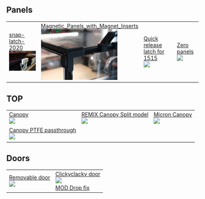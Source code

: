 ## Panels
<table>
  <tr>
    <td><a href="https://github.com/VoronDesign/VoronUsers/tree/master/printer_mods/richardjm/snap-latch-2020">snap-latch-2020</br>
      <img src="https://github.com/VoronDesign/VoronUsers/raw/master/printer_mods/richardjm/snap-latch-2020/Images/Latch-v68-3mm.jpg" style="width:200px;"/></a></br></td>
      <td><a href="https://github.com/VoronDesign/VoronUsers/tree/master/printer_mods/Le0n/Magnetic_Panels_with_Magnet_Inserts">Magnetic_Panels_with_Magnet_Inserts</br>
      <img src="https://github.com/VoronDesign/VoronUsers/raw/master/printer_mods/Le0n/Magnetic_Panels_with_Magnet_Inserts/Images/magnetic-panel-and-inserts-0-installed-2.jpg" style="width:200px;"/></a></br></td>
  <td><a href="https://github.com/richardjm/voron-parts/tree/main/voron-0.1/FilamentLatch">Quick release latch for 1515</br>
      <img src="https://github.com/richardjm/voron-parts/raw/main/voron-0.1/FilamentLatch/Images/Latch-v63.jpg" style="width:200px;"/></a></br></td>
      <td><a href="https://github.com/zruncho3d/ZeroPanels">Zero panels</br>
      <img src="https://github.com/zruncho3d/ZeroPanels/raw/main/Images/v3/front_corner_iso.jpg" style="width:200px;"/></a></br></td>
  </tr>
</table>

## TOP
<table>
  <tr>
    <td><a href="https://www.printables.com/fr/model/568090-voron-24-canopy">Canopy</br>
      <img src="https://media.printables.com/media/prints/568090/images/4604519_01c438c9-02f4-4510-aaa0-ffc84f3f0801/thumbs/inside/1280x960/jpg/20230904_213103.webp" style="width:200px;"/></a></br></td>
      <td><a href="https://www.printables.com/fr/model/594894-voron-24-trident-canopy-top-hat-remix-split-model-/files">REMIX Canopy Split model</br>
      <img src="https://media.printables.com/media/prints/594894/images/4738693_7a2be3ed-882b-4974-8f13-ca10b336f254_1b66a85d-6b84-4663-b6c5-1bfefe6fa518/thumbs/inside/1280x960/jpeg/img_2003.webp" style="width:200px;"/></a></br></td>
  <td><a href="https://www.printables.com/fr/model/761305-micron-top-canopy">Micron Canopy</br>
      <img src="https://media.printables.com/media/prints/761305/images/5937433_2fc9cd81-c854-4a1c-884e-4872ebb74c5f_fcfa4224-0b90-4cd4-95f1-162291817342/thumbs/inside/1280x960/jpg/20240211_203631.webp" style="width:200px;"/></a></br></td>
  </tr>
  <tr>
     <td><a href="https://www.printables.com/fr/model/824359-voron-24-trident-canopy-ptfe-passthrough">Canopy PTFE passthrough</br>
      <img src="https://media.printables.com/media/prints/824359/rich_content/566af6fd-93b9-45d9-8429-39387b4439b2/thumbs/cover/800x546/png/1.webp" style="width:200px;"/></a></br></td>
  </tr>
</table>

## Doors

<table>
  <tr>
    <td><a href="https://github.com/elpopo-eng/VoronFrenchUsers/tree/main/Mod/RemovableDoor">Removable door</br>
      <img src="https://github.com/elpopo-eng/VoronFrenchUsers/raw/main/Mod/RemovableDoor/Images/Charniere_Av.jpg" style="width:200px;"/></a></br></td>
  <td><a href="https://github.com/tanaes/whopping_Voron_mods/tree/main/clickyclacky_door">Clickyclacky door</br>
      <img src="https://github.com/tanaes/whopping_Voron_mods/raw/main/clickyclacky_door/Images/render.png" style="width:200px;"/></a></br><a href="https://www.printables.com/fr/model/639355-clicky-clack-fridge-door-drop-fix-hinge">MOD Drop fix</td>
  </tr>
</table>

